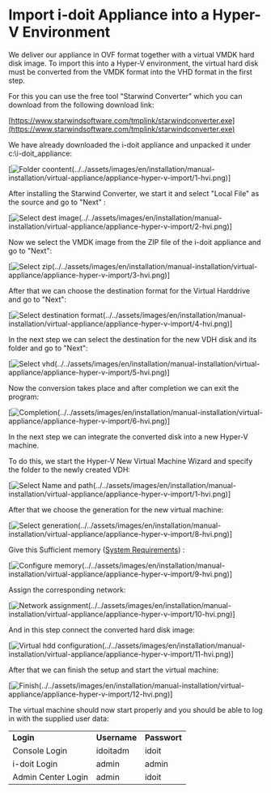 # Import i-doit Appliance into a Hyper-V Environment

We deliver our appliance in OVF format together with a virtual VMDK hard disk image. To import this into a Hyper-V environment, the virtual hard disk must be converted from the VMDK format into the VHD format in the first step.

For this you can use the free tool "Starwind Converter" which you can download from the following download link:

[https://www.starwindsoftware.com/tmplink/starwindconverter.exe](https://www.starwindsoftware.com/tmplink/starwindconverter.exe)

We have already downloaded the i-doit appliance and unpacked it under c:\\i-doit\_appliance:

[![Folder coontent](../../assets/images/en/installation/manual-installation/virtual-appliance/appliance-hyper-v-import/1-hvi.png)(../../assets/images/en/installation/manual-installation/virtual-appliance/appliance-hyper-v-import/1-hvi.png)]

After installing the Starwind Converter, we start it and select "Local File" as the source and go to "Next" :

[![Select dest image](../../assets/images/en/installation/manual-installation/virtual-appliance/appliance-hyper-v-import/2-hvi.png)(../../assets/images/en/installation/manual-installation/virtual-appliance/appliance-hyper-v-import/2-hvi.png)]

Now we select the VMDK image from the ZIP file of the i-doit appliance and go to "Next":

[![Select zip](../../assets/images/en/installation/manual-installation/virtual-appliance/appliance-hyper-v-import/3-hvi.png)(../../assets/images/en/installation/manual-installation/virtual-appliance/appliance-hyper-v-import/3-hvi.png)]

After that we can choose the destination format for the Virtual Harddrive and go to "Next":

[![Select destination format](../../assets/images/en/installation/manual-installation/virtual-appliance/appliance-hyper-v-import/4-hvi.png)(../../assets/images/en/installation/manual-installation/virtual-appliance/appliance-hyper-v-import/4-hvi.png)]

In the next step we can select the destination for the new VDH disk and its folder and go to "Next":

[![Select vhd](../../assets/images/en/installation/manual-installation/virtual-appliance/appliance-hyper-v-import/5-hvi.png)(../../assets/images/en/installation/manual-installation/virtual-appliance/appliance-hyper-v-import/5-hvi.png)]

Now the conversion takes place and after completion we can exit the program:

[![Completion](../../assets/images/en/installation/manual-installation/virtual-appliance/appliance-hyper-v-import/6-hvi.png)(../../assets/images/en/installation/manual-installation/virtual-appliance/appliance-hyper-v-import/6-hvi.png)]

In the next step we can integrate the converted disk into a new Hyper-V machine.

To do this, we start the Hyper-V New Virtual Machine Wizard and specify the folder to the newly created VDH:

[![Select Name and path](../../assets/images/en/installation/manual-installation/virtual-appliance/appliance-hyper-v-import/7-hvi.png)(../../assets/images/en/installation/manual-installation/virtual-appliance/appliance-hyper-v-import/1-hvi.png)]

After that we choose the generation for the new virtual machine:

[![Select generation](../../assets/images/en/installation/manual-installation/virtual-appliance/appliance-hyper-v-import/8-hvi.png)(../../assets/images/en/installation/manual-installation/virtual-appliance/appliance-hyper-v-import/8-hvi.png)]

Give this Sufficient memory ([System Requirements](../system-requirements.md)) :

[![Configure memory](../../assets/images/en/installation/manual-installation/virtual-appliance/appliance-hyper-v-import/9-hvi.png)(../../assets/images/en/installation/manual-installation/virtual-appliance/appliance-hyper-v-import/9-hvi.png)]

Assign the corresponding network:

[![Network assignment](../../assets/images/en/installation/manual-installation/virtual-appliance/appliance-hyper-v-import/10-hvi.png)(../../assets/images/en/installation/manual-installation/virtual-appliance/appliance-hyper-v-import/10-hvi.png)]

And in this step connect the converted hard disk image:

[![Virtual hdd configuration](../../assets/images/en/installation/manual-installation/virtual-appliance/appliance-hyper-v-import/11-hvi.png)(../../assets/images/en/installation/manual-installation/virtual-appliance/appliance-hyper-v-import/11-hvi.png)]

After that we can finish the setup and start the virtual machine:

[![Finish](../../assets/images/en/installation/manual-installation/virtual-appliance/appliance-hyper-v-import/12-hvi.png)(../../assets/images/en/installation/manual-installation/virtual-appliance/appliance-hyper-v-import/12-hvi.png)]

The virtual machine should now start properly and you should be able to log in with the supplied user data:

|     |     |     |
| --- | --- | --- |
| **Login** | **Username** | **Passwort** |
| Console Login | idoitadm | idoit |
| i-doit Login | admin | admin |
| Admin Center Login | admin | idoit |